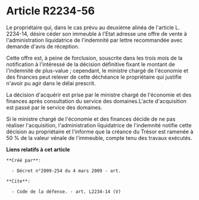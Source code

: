 # Article R2234-56

Le propriétaire qui, dans le cas prévu au deuxième alinéa de l'article L. 2234-14, désire céder son immeuble à l'Etat adresse
une offre de vente à l'administration liquidatrice de l'indemnité par lettre recommandée avec demande d'avis de réception. 

Cette offre est, à peine de forclusion, souscrite dans les trois mois de la notification à l'intéressé de la décision
définitive fixant le montant de l'indemnité de plus-value ; cependant, le ministre chargé de l'économie et des finances peut
relever de cette déchéance le propriétaire qui justifie n'avoir pu agir dans le délai prescrit. 

La décision d'acquérir est prise par le ministre chargé de l'économie et des finances après consultation du service des
domaines.L'acte d'acquisition est passé par le service des domaines. 

Si le ministre chargé de l'économie et des finances décide de ne pas réaliser l'acquisition, l'administration liquidatrice de
l'indemnité notifie cette décision au propriétaire et l'informe que la créance du Trésor est ramenée à 50 % de la valeur
vénale de l'immeuble, compte tenu des travaux exécutés.

**Liens relatifs à cet article**

	**Créé par**:

	  - Décret n°2009-254 du 4 mars 2009 - art.

	**Cite**:

	  - Code de la défense. - art. L2234-14 (V)

